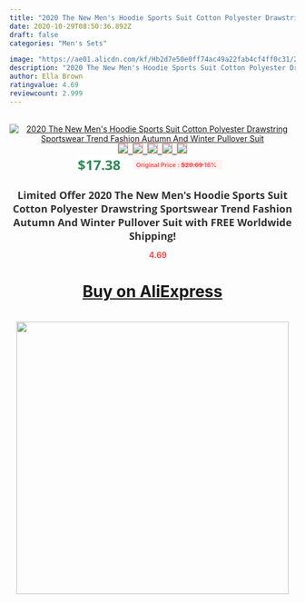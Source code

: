 ```yaml
---
title: "2020 The New Men's Hoodie Sports Suit Cotton Polyester Drawstring Sportswear Trend Fashion Autumn And Winter Pullover Suit"
date: 2020-10-29T08:50:36.892Z
draft: false
categories: "Men's Sets"

image: "https://ae01.alicdn.com/kf/Hb2d7e50e0ff74ac49a22fab4cf4ff0c31/2020-The-New-Men-s-Hoodie-Sports-Suit-Cotton-Polyester-Drawstring-Sportswear-Trend-Fashion-Autumn-And.jpg"
description: "2020 The New Men's Hoodie Sports Suit Cotton Polyester Drawstring Sportswear Trend Fashion Autumn And Winter Pullover Suit"
author: Ella Brown
ratingvalue: 4.69
reviewcount: 2.999
---
```

<br>
<div style="text-align: center;">
<a href="https://s.click.aliexpress.com/e/_AfOYF7" target="_blank" rel="nofollow noopener noreferrer"><img alt="2020 The New Men's Hoodie Sports Suit Cotton Polyester Drawstring Sportswear Trend Fashion Autumn And Winter Pullover Suit" class="magnifier-image" src="https://ae01.alicdn.com/kf/Hb2d7e50e0ff74ac49a22fab4cf4ff0c31/2020-The-New-Men-s-Hoodie-Sports-Suit-Cotton-Polyester-Drawstring-Sportswear-Trend-Fashion-Autumn-And.jpg_640x640.jpg">
<br>
<img style="border:1px solid salmon" src="https://ae01.alicdn.com/kf/Hb2d7e50e0ff74ac49a22fab4cf4ff0c31/2020-The-New-Men-s-Hoodie-Sports-Suit-Cotton-Polyester-Drawstring-Sportswear-Trend-Fashion-Autumn-And.jpg_120x120.jpg">&nbsp;&nbsp;<img style="border:1px solid salmon" src="https://ae01.alicdn.com/kf/Hc07e68d94b4746c3bfe0eb493af41baeX/2020-The-New-Men-s-Hoodie-Sports-Suit-Cotton-Polyester-Drawstring-Sportswear-Trend-Fashion-Autumn-And.jpg_120x120.jpg">&nbsp;&nbsp;<img style="border:1px solid salmon" src="https://ae01.alicdn.com/kf/Haf5d0f6b337c42f09ebe354d32b4d4b9B/2020-The-New-Men-s-Hoodie-Sports-Suit-Cotton-Polyester-Drawstring-Sportswear-Trend-Fashion-Autumn-And.jpg_120x120.jpg">&nbsp;&nbsp;<img style="border:1px solid salmon" src="https://ae01.alicdn.com/kf/Ha152c7501d7847f691e59c7f09f3d79e4/2020-The-New-Men-s-Hoodie-Sports-Suit-Cotton-Polyester-Drawstring-Sportswear-Trend-Fashion-Autumn-And.jpg_120x120.jpg">&nbsp;&nbsp;<img style="border:1px solid salmon" src="https://ae01.alicdn.com/kf/H0f1906046ec343fb80b073e09020c1bfH/2020-The-New-Men-s-Hoodie-Sports-Suit-Cotton-Polyester-Drawstring-Sportswear-Trend-Fashion-Autumn-And.jpg_120x120.jpg"></a></div><br0>
<div style="text-align: center;"><span style="background-color: white; border: 0px; box-sizing: border-box; color: seagreen; display: inline-block; font-family: &quot;open sans&quot; , &quot;arial&quot; , &quot;helvetica&quot; , sans-serif , &quot;heiti&quot;; font-size: 24px; font-stretch: inherit; font-weight: 700; line-height: inherit; margin: 0px 10px 0px 0px; padding: 0px; vertical-align: middle;">$17.38 </span>
<span style="background: rgb(255 , 241 , 241); border-radius: 3px; border: 0px; box-sizing: border-box; color: #ff4747; display: inline-block; font-family: inherit; font-size: 12px; font-stretch: inherit; font-style: inherit; font-variant: inherit; font-weight: 600; line-height: inherit; margin: 0px; padding: 2px 5px; transform: scale(0.9); vertical-align: middle;">Original Price : <b style="text-decoration: line-through;">$20.69 </b> 16%&nbsp;&nbsp;</span></div>
<h1 style="color: #333333; display: inline-block; font-family: &quot;open sans&quot; , &quot;arial&quot; , &quot;helvetica&quot; , sans-serif , &quot;heiti&quot;; font-size: 18px; font-stretch: inherit; font-weight: 700; text-align: center;">Limited Offer 2020 The New Men's Hoodie Sports Suit Cotton Polyester Drawstring Sportswear Trend Fashion Autumn And Winter Pullover Suit with FREE Worldwide Shipping!</h1>
<div style="color: #ff4747; text-align: center;">
<img src="https://4.bp.blogspot.com/-M0ZcTcb-5uY/XleCXlxnR4I/AAAAAAAAAEc/OrjgMkXV1oMQFaCRZj5HQwOCBcu3w1FegCPcBGAYYCw/s1600/star.png" style="height: 15px;">&nbsp;<b>4.69</b></div>
<div class="button_cont" align="center"><a class="buynow_a" href="https://s.click.aliexpress.com/e/_AfOYF7" target="_blank" rel="nofollow noopener noreferrer"><H1>Buy on AliExpress</H1></a></div><br>
<div class="separator" style="clear: both; text-align: center;">
<img src="https://lh3.googleusercontent.com/-pTy5HemUv9M/XlePHvY0dAI/AAAAAAAAAE4/0nX5iRUoIWY8eMW9Dpxeirr157OZliDIgCLcBGAsYHQ/s1600/badge.gif" width="480">
</div>
